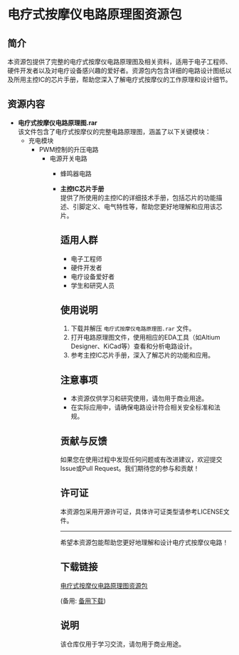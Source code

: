 # 电疗式按摩仪电路原理图资源包

## 简介

本资源包提供了完整的电疗式按摩仪电路原理图及相关资料，适用于电子工程师、硬件开发者以及对电疗设备感兴趣的爱好者。资源包内包含详细的电路设计图纸以及所用主控IC的芯片手册，帮助您深入了解电疗式按摩仪的工作原理和设计细节。

## 资源内容

- **电疗式按摩仪电路原理图.rar**  
  该文件包含了电疗式按摩仪的完整电路原理图，涵盖了以下关键模块：
    - 充电模块
      - PWM控制的升压电路
        - 电源开关电路
          - 蜂鸣器电路

          - **主控IC芯片手册**  
            提供了所使用的主控IC的详细技术手册，包括芯片的功能描述、引脚定义、电气特性等，帮助您更好地理解和应用该芯片。

            ## 适用人群

            - 电子工程师
            - 硬件开发者
            - 电疗设备爱好者
            - 学生和研究人员

            ## 使用说明

            1. 下载并解压 `电疗式按摩仪电路原理图.rar` 文件。
            2. 打开电路原理图文件，使用相应的EDA工具（如Altium Designer、KiCad等）查看和分析电路设计。
            3. 参考主控IC芯片手册，深入了解芯片的功能和应用。

            ## 注意事项

            - 本资源仅供学习和研究使用，请勿用于商业用途。
            - 在实际应用中，请确保电路设计符合相关安全标准和法规。

            ## 贡献与反馈

            如果您在使用过程中发现任何问题或有改进建议，欢迎提交Issue或Pull Request。我们期待您的参与和贡献！

            ## 许可证

            本资源包采用开源许可证，具体许可证类型请参考LICENSE文件。

            ---

            希望本资源包能帮助您更好地理解和设计电疗式按摩仪电路！

            ## 下载链接
            [电疗式按摩仪电路原理图资源包](https://pan.quark.cn/s/f0b2705d872a) 

            (备用: [备用下载](https://pan.baidu.com/s/1S_CQ13lUjN6VTUc550qtPA?pwd=1234))

            ## 说明

            该仓库仅用于学习交流，请勿用于商业用途。
